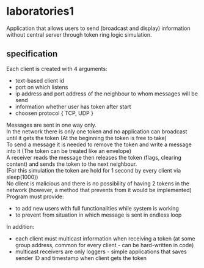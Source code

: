 # laboratories1
Application that allows users to send (broadcast and display) information without central server through token ring logic simulation.

## specification
Each client is created with 4 arguments:
- text-based client id
- port on which listens
- ip address and port address of the neighbour to whom messages will be send
- information whether user has token after start
- choosen protocol { TCP, UDP }

Messages are sent in one way only. <br>
In the network there is only one token and no application can broadcast until it gets the token (At the beginning the token is free to take) <br>
To send a message it is needed to remove the token and write a message into it (The token can be treated like an envelope) <br>
A receiver reads the message then releases the token (flags, clearing content) and sends the token to the next neighbour. <br>
(For this simulation the token are hold for 1 second by every client via sleep(1000)) <br>
No client is malicious and there is no possibility of having 2 tokens in the network (however, a method that prevents from it would be implemented) <br>
Program must provide:
- to add new users with full functionalities while system is working
- to prevent from situation in which message is sent in endless loop

In addition:
- each client must multicast information when receiving a token (at some group address, common for every client - can be hard-written in code)
- multicast receivers are only loggers - simple applications that saves sender ID and timestamp when client gets the token
